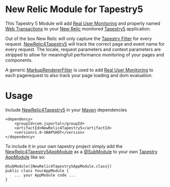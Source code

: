 New Relic Module for Tapestry5
==================

This Tapestry 5 Module will add [Real User Monitoring](https://newrelic.com/docs/features/real-user-monitoring) and 
properly named [Web Transactions](https://newrelic.com/docs/applications-dashboards/web-transactions) to your 
[New Relic](http://www.newrelic.com) monitored [Tapestry5](http://tapestry.apache.org) application. 

Out of the box New Relic will only capture the [Tapestry Filter](http://tapestry.apache.org/request-processing.html#RequestProcessing-TapestryFilter) for every request. 
[NewRelic4Tapestry5](https://github.com/joostschouten/newrelic4tapestry5) will track the correct page and event name for every request. 
The locale, request parameters and context parameters are stripped to allow for meaningfull performance monitoring of your pages and components.

A generic [MarkupRendererFilter](http://tapestry.apache.org/current/apidocs/org/apache/tapestry5/services/MarkupRendererFilter.html) is used to add [Real User Monitoring](https://newrelic.com/docs/features/real-user-monitoring)
to each pagerequest to also track your page loading and dom evaluation.

Usage
===

Include [NewRelic4Tapestry5](https://github.com/joostschouten/newrelic4tapestry5) in your [Maven](http://maven.apache.org) dependencies
```
<dependency>
	<groupId>com.jsportal</groupId>
	<artifactId>NewRelic4Tapestry5</artifactId>
	<version>1.0-SNAPSHOT</version>
</dependency>
```

To include it in your own tapestry project simply add the [NewRelic4Tapestry5AppModule](https://github.com/joostschouten/newrelic4tapestry5/blob/master/src/main/java/com/jsportal/newrelic4tapestry5/services/NewRelic4Tapestry5AppModule.java) as a [@SubModule](http://tapestry.apache.org/current/apidocs/index.html?org/apache/tapestry5/javadoc/package-summary.html) to your own [Tapestry AppModule](http://tapestry.apache.org/configuration.html#Configuration-YourApplication%27sModuleClass) like so:

```
@SubModule({NewRelic4Tapestry5AppModule.class})
public class YourAppModule {
	... your AppModule code ...
}
```
